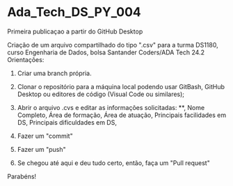 # Ada_Tech_DS_PY_004
Primeira publicaçao a partir do GitHub Desktop

Criação de um arquivo compartilhado do tipo ".csv" para a turma DS1180, curso Engenharia de Dados, bolsa Santander Coders/ADA Tech 24.2
<br>
Orientações:

1. Criar uma branch própria.

2. Clonar o repositório para a máquina local podendo usar GitBash, GitHub Desktop ou editores de código (Visual Code ou similares);

3. Abrir o arquivo .cvs e editar as informações solicitadas: **, Nome Completo, Área de formação, Área de atuação, Principais facilidades em DS, Principais dificuldades em DS,

4. Fazer um "commit"

5. Fazer um "push"

6. Se chegou até aqui e deu tudo certo, então, faça um "Pull request"

Parabéns!
